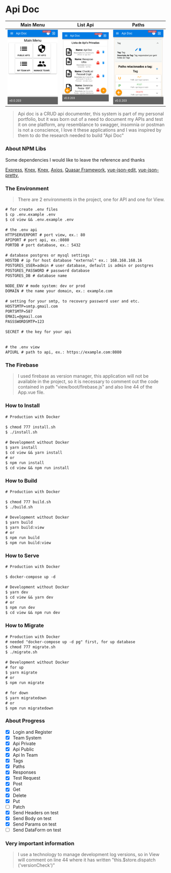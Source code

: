 # Api Doc

Main Menu             |  List Api          |Paths
:-----------------------:|:-------------------------:|:-----------------------:
![](docs/1.png)      |![](docs/2.png)     |![](docs/3.png) 


> Api doc is a CRUD api documenter, this system is part of my personal portfolio, but it was born out of a need to document my APIs and test it on one platform, any resemblance to swagger, insomnia or postman is not a conscience, I love it these applications and I was inspired by them to do the research needed to build "Api Doc"


### About NPM Libs

Some dependencies I would like to leave the reference and thanks

[Express](https://github.com/expressjs/express),
[Knex](https://github.com/knex/knex),
[Knex](https://github.com/knex/knex),
[Axios](https://github.com/axios/axios),
[Quasar Framework](https://github.com/quasarframework/quasar),
[vue-json-edit](https://github.com/jinkin1995/vue-json-edit),
[vue-json-pretty](https://leezng.github.io/vue-json-pretty),

### The Environment
> There are 2 environments in the project, one for API and one for View.
```shell
# for create .env files
$ cp .env.example .env
$ cd view && .env.example .env

# the .env api
HTTPSERVERPORT # port view, ex.: 80
APIPORT # port api, ex.:8080
PORTDB # port database, ex.: 5432

# database postgres or mysql settings
HOSTDB # ip for host database "external" ex.: 168.168.168.16 
POSTGRES_USER=admin # user database, default is admin or postgres
POSTGRES_PASSWORD # password database
POSTGRES_DB # database name

NODE_ENV # mode system: dev or prod
DOMAIN # the name your domain, ex.: example.com

# setting for your smtp, to recovery password user and etc.
HOSTSMTP=smtp.gmail.com
PORTSMTP=587
EMAIL=@gmail.com
PASSSWORDSMTP=123

SECRET # the key for your api


# the .env view
APIURL # path to api, ex.: https://example.com:8080
```

### The Firebase
> I used firebase as version manager, this application will not be available in the project, so it is necessary to comment out the code contained in path "view/boot/firebase.js" and also line 44 of the App.vue file.

### How to Install
```shell
# Production with Docker

$ chmod 777 install.sh
$ ./install.sh

# Development without Docker
$ yarn install
$ cd view && yarn install
# or
$ npm run install
$ cd view && npm run install
```

### How to Build
```shell
# Production with Docker

$ chmod 777 build.sh
$ ./build.sh

# Development without Docker
$ yarn build
$ yarn build:view
# or
$ npm run build
$ npm run build:view
```

### How to Serve
```shell
# Production with Docker

$ docker-compose up -d

# Development without Docker
$ yarn dev
$ cd view && yarn dev
# or
$ npm run dev
$ cd view && npm run dev
```

### How to Migrate
```shell
# Production with Docker
# needed "docker-compose up -d pg" first, for up database
$ chmod 777 migrate.sh
$ ./migrate.sh

# Development without Docker
# for up
$ yarn migrate
# or
$ npm run migrate

# for down
$ yarn migratedown
# or
$ npm run migratedown
```

### About Progress

- [x] Login and Register
- [x] Team System
- [x] Api Private
- [x] Api Public
- [x] Api In Team
- [x] Tags
- [x] Paths
- [x] Responses
- [x] Test Request
- [x] Post
- [x] Get
- [x] Delete
- [x] Put
- [ ] Patch
- [x] Send Headers on test
- [x] Send Body on test
- [x] Send Params on test
- [ ] Send DataForm on test

### Very important information
> I use a technology to manage development log versions, so in View will comment on line 44 where it has written "this.$store.dispatch ('versionCheck')"
